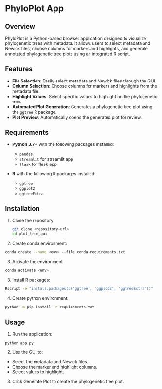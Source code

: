 # PhyloPlot App

## Overview

PhyloPlot is a Python-based browser application designed to visualize phylogenetic trees with metadata. It allows users to select metadata and Newick files, choose columns for markers and highlights, and generate annotated phylogenetic tree plots using an integrated R script.

## Features

- **File Selection**: Easily select metadata and Newick files through the GUI.
- **Column Selection**: Choose columns for markers and highlights from the metadata file.
- **Highlight Values**: Select specific values to highlight on the phylogenetic tree.
- **Automated Plot Generation**: Generates a phylogenetic tree plot using the `ggtree` R package.
- **Plot Preview**: Automatically opens the generated plot for review.

## Requirements

- **Python 3.7+** with the following packages installed:

  - `pandas`
  - `streamlit` for streamlit app
  - `flask` for flask app

- **R** with the following R packages installed:
  - `ggtree`
  - `ggplot2`
  - `ggtreeExtra`

## Installation

1. Clone the repository:

   ```bash
   git clone <repository-url>
   cd plot_tree_gui
   ```

2. Create conda environment:

```bash
conda create --name <env> --file conda-requirements.txt
```

3. Activate the environment

```bash
conda activate <env>
```

3. Install R packages:

```bash
Rscript -e "install.packages(c('ggtree', 'ggplot2', 'ggtreeExtra'))"
```

4. Create python environment:

```bash
python -m pip install -r requirements.txt
```

## Usage

1. Run the application:

```bash
python app.py
```

2. Use the GUI to:

- Select the metadata and Newick files.
- Choose the marker and highlight columns.
- Select values to highlight.

3. Click Generate Plot to create the phylogenetic tree plot.
